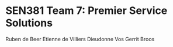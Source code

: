 # SEN381 Team 7: Premier Service Solutions

Ruben de Beer
Etienne de Villiers
Dieudonne Vos
Gerrit Broos
